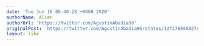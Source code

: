 ```yaml
---
date: 'Tue Jun 16 05:40:28 +0000 2020'
authorName: Alien
authorUrl: 'https://twitter.com/AgustinAbadia96'
originalPost: 'https://twitter.com/AgustinAbadia96/status/1272765968276652032'
layout: like
---
```

